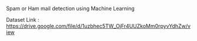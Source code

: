 Spam or Ham mail detection using Machine Learning

Dataset Link : https://drive.google.com/file/d/1uzbhec5TW_OjFr4UUZkoMm0rpyvYdhZw/view

